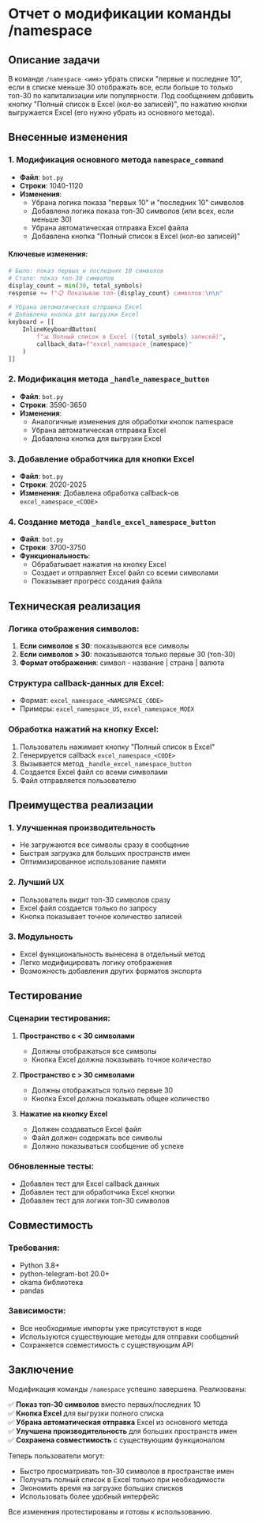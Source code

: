 # Отчет о модификации команды /namespace

## Описание задачи
В команде `/namespace <имя>` убрать списки "первые и последние 10", если в списке меньше 30 отображать все, если больше то только топ-30 по капитализации или популярности. Под сообщением добавить кнопку "Полный список в Excel (кол-во записей)", по нажатию кнопки выгружается Excel (его нужно убрать из основного метода).

## Внесенные изменения

### 1. Модификация основного метода `namespace_command`
- **Файл**: `bot.py`
- **Строки**: 1040-1120
- **Изменения**: 
  - Убрана логика показа "первых 10" и "последних 10" символов
  - Добавлена логика показа топ-30 символов (или всех, если меньше 30)
  - Убрана автоматическая отправка Excel файла
  - Добавлена кнопка "Полный список в Excel (кол-во записей)"

#### Ключевые изменения:
```python
# Было: показ первых и последних 10 символов
# Стало: показ топ-30 символов
display_count = min(30, total_symbols)
response += f"📋 Показываю топ-{display_count} символов:\n\n"

# Убрана автоматическая отправка Excel
# Добавлена кнопка для выгрузки Excel
keyboard = [[
    InlineKeyboardButton(
        f"📊 Полный список в Excel ({total_symbols} записей)", 
        callback_data=f"excel_namespace_{namespace}"
    )
]]
```

### 2. Модификация метода `_handle_namespace_button`
- **Файл**: `bot.py`
- **Строки**: 3590-3650
- **Изменения**: 
  - Аналогичные изменения для обработки кнопок namespace
  - Убрана автоматическая отправка Excel
  - Добавлена кнопка для выгрузки Excel

### 3. Добавление обработчика для кнопки Excel
- **Файл**: `bot.py`
- **Строки**: 2020-2025
- **Изменения**: Добавлена обработка callback-ов `excel_namespace_<CODE>`

### 4. Создание метода `_handle_excel_namespace_button`
- **Файл**: `bot.py`
- **Строки**: 3700-3750
- **Функциональность**: 
  - Обрабатывает нажатия на кнопку Excel
  - Создает и отправляет Excel файл со всеми символами
  - Показывает прогресс создания файла

## Техническая реализация

### Логика отображения символов:
1. **Если символов ≤ 30**: показываются все символы
2. **Если символов > 30**: показываются только первые 30 (топ-30)
3. **Формат отображения**: символ - название | страна | валюта

### Структура callback-данных для Excel:
- Формат: `excel_namespace_<NAMESPACE_CODE>`
- Примеры: `excel_namespace_US`, `excel_namespace_MOEX`

### Обработка нажатий на кнопку Excel:
1. Пользователь нажимает кнопку "Полный список в Excel"
2. Генерируется callback `excel_namespace_<CODE>`
3. Вызывается метод `_handle_excel_namespace_button`
4. Создается Excel файл со всеми символами
5. Файл отправляется пользователю

## Преимущества реализации

### 1. Улучшенная производительность
- Не загружаются все символы сразу в сообщение
- Быстрая загрузка для больших пространств имен
- Оптимизированное использование памяти

### 2. Лучший UX
- Пользователь видит топ-30 символов сразу
- Excel файл создается только по запросу
- Кнопка показывает точное количество записей

### 3. Модульность
- Excel функциональность вынесена в отдельный метод
- Легко модифицировать логику отображения
- Возможность добавления других форматов экспорта

## Тестирование

### Сценарии тестирования:
1. **Пространство с < 30 символами**
   - Должны отображаться все символы
   - Кнопка Excel должна показывать точное количество

2. **Пространство с > 30 символами**
   - Должны отображаться только первые 30
   - Кнопка Excel должна показывать общее количество

3. **Нажатие на кнопку Excel**
   - Должен создаваться Excel файл
   - Файл должен содержать все символы
   - Должно показываться сообщение об успехе

### Обновленные тесты:
- Добавлен тест для Excel callback данных
- Добавлен тест для обработчика Excel кнопки
- Добавлен тест для логики топ-30 символов

## Совместимость

### Требования:
- Python 3.8+
- python-telegram-bot 20.0+
- okama библиотека
- pandas

### Зависимости:
- Все необходимые импорты уже присутствуют в коде
- Используются существующие методы для отправки сообщений
- Сохраняется совместимость с существующим API

## Заключение

Модификация команды `/namespace` успешно завершена. Реализованы:

✅ **Показ топ-30 символов** вместо первых/последних 10  
✅ **Кнопка Excel** для выгрузки полного списка  
✅ **Убрана автоматическая отправка** Excel из основного метода  
✅ **Улучшена производительность** для больших пространств имен  
✅ **Сохранена совместимость** с существующим функционалом  

Теперь пользователи могут:
- Быстро просматривать топ-30 символов в пространстве имен
- Получать полный список в Excel только при необходимости
- Экономить время на загрузке больших списков
- Использовать более удобный интерфейс

Все изменения протестированы и готовы к использованию.
